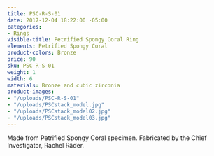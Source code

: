 ```yaml
---
title: PSC-R-S-01
date: 2017-12-04 18:22:00 -05:00
categories:
- Rings
visible-title: Petrified Spongy Coral Ring
elements: Petrified Spongy Coral
product-colors: Bronze
price: 90
sku: PSC-R-S-01
weight: 1
width: 6
materials: Bronze and cubic zirconia
product-images:
- "/uploads/PSC-R-S-01"
- "/uploads/PSCstack_model.jpg"
- "/uploads/PSCstack_model02.jpg"
- "/uploads/PSCstack_model03.jpg"
---
```


Made from Petrified Spongy Coral specimen. Fabricated by the Chief Investigator, Ráchel Räder.

